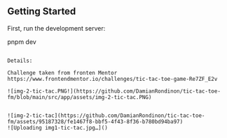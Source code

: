 
## Getting Started

First, run the development server:

pnpm dev
```

Details:

Challenge taken from fronten Mentor
https://www.frontendmentor.io/challenges/tic-tac-toe-game-Re7ZF_E2v

![img-2-tic-tac.PNG!](https://github.com/DamianRondinon/tic-tac-toe-fm/blob/main/src/app/assets/img-2-tic-tac.PNG)


![img-2-tic-tac](https://github.com/DamianRondinon/tic-tac-toe-fm/assets/95187328/fe1467f8-bbf5-4f43-8f36-b780bd94ba97)
![Uploading img1-tic-tac.jpg…]()
